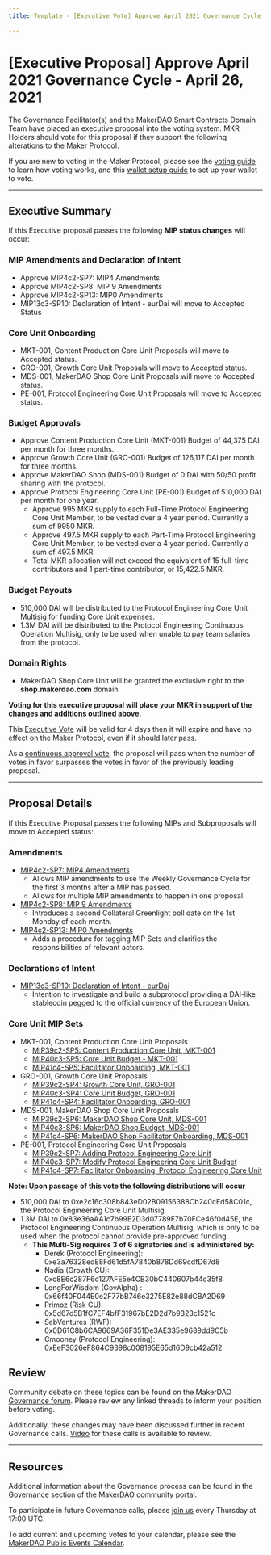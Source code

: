 ```yaml
---
title: Template - [Executive Vote] Approve April 2021 Governance Cycle - April 26, 2021

---
```

# [Executive Proposal] Approve April 2021 Governance Cycle - April 26, 2021

The Governance Facilitator(s) and the MakerDAO Smart Contracts Domain Team have placed an executive proposal into the voting system. MKR Holders should vote for this proposal if they support the following alterations to the Maker Protocol.

If you are new to voting in the Maker Protocol, please see the [voting guide](https://community-development.makerdao.com/en/learn/governance/how-voting-works/) to learn how voting works, and this [wallet setup guide](https://community-development.makerdao.com/en/learn/governance/voting-setup/) to set up your wallet to vote.

---

## Executive Summary

If this Executive proposal passes the following **MIP status changes** will occur:

### MIP Amendments and Declaration of Intent

* Approve MIP4c2-SP7: MIP4 Amendments
* Approve MIP4c2-SP8: MIP 9 Amendments
* Approve MIP4c2-SP13: MIP0 Amendments
* MIP13c3-SP10: Declaration of Intent - eurDai will move to Accepted Status

### Core Unit Onboarding

* MKT-001, Content Production Core Unit Proposals will move to Accepted status.
* GRO-001, Growth Core Unit Proposals will move to Accepted status.
* MDS-001, MakerDAO Shop Core Unit Proposals will move to Accepted status.
* PE-001, Protocol Engineering Core Unit Proposals will move to Accepted status.

### Budget Approvals

* Approve Content Production Core Unit (MKT-001) Budget of 44,375 DAI per month for three months.
* Approve Growth Core Unit (GRO-001) Budget of 126,117 DAI per month for three months.
* Approve MakerDAO Shop (MDS-001) Budget of 0 DAI with 50/50 profit sharing with the protocol.
* Approve Protocol Engineering Core Unit (PE-001) Budget of 510,000 DAI per month for one year.
	* Approve 995 MKR supply to each Full-Time Protocol Engineering Core Unit Member, to be vested over a 4 year period. Currently a sum of 9950 MKR.
	* Approve 497.5 MKR supply to each Part-Time Protocol Engineering Core Unit Member, to be vested over a 4 year period. Currently a sum of 497.5 MKR.
	* Total MKR allocation will not exceed the equivalent of 15 full-time contributors and 1 part-time contributor, or 15,422.5 MKR.
	
### Budget Payouts

* 510,000 DAI will be distributed to the Protocol Engineering Core Unit Multisig for funding Core Unit expenses.
* 1.3M DAI will be distributed to the Protocol Engineering Continuous Operation Multisig, only to be used when unable to pay team salaries from the protocol.

### Domain Rights

* MakerDAO Shop Core Unit will be granted the exclusive right to the **shop.makerdao.com** domain.	
	
**Voting for this executive proposal will place your MKR in support of the changes and additions outlined above.**

This [Executive Vote](https://community-development.makerdao.com/en/learn/governance/on-chain-gov) will be valid for 4 days then it will expire and have no effect on the Maker Protocol, even if it should later pass.

As a [continuous approval vote](https://community-development.makerdao.com/en/learn/governance/how-voting-works), the proposal will pass when the number of votes in favor surpasses the votes in favor of the previously leading proposal.

---

## Proposal Details

If this Executive Proposal passes the following MIPs and Subproposals will move to Accepted status:

### Amendments

* [MIP4c2-SP7: MIP4 Amendments](https://forum.makerdao.com/t/mip4c2-sp7-mip4-amendments/6508)
	* Allows MIP amendments to use the Weekly Governance Cycle for the first 3 months after a MIP has passed.
	* Allows for multiple MIP amendments to happen in one proposal.
* [MIP4c2-SP8: MIP 9 Amendments](https://forum.makerdao.com/t/mip4c2-sp8-mip-9-amendments/6793)
	* Introduces a second Collateral Greenlight poll date on the 1st Monday of each month.
* [MIP4c2-SP13: MIP0 Amendments](https://forum.makerdao.com/t/mip4c2-sp13-mip0-amendments/6758)
	* Adds a procedure for tagging MIP Sets and clarifies the responsibilities of relevant actors.

### Declarations of Intent

* [MIP13c3-SP10: Declaration of Intent - eurDai](https://forum.makerdao.com/t/mip13c3-sp10-declaration-of-intent-eurdai/6766)
	*  Intention to investigate and build a subprotocol providing a DAI-like stablecoin pegged to the official currency of the European Union.

### Core Unit MIP Sets

* MKT-001, Content Production Core Unit Proposals 
	* [MIP39c2-SP5: Content Production Core Unit, MKT-001](https://forum.makerdao.com/t/mip39c2-sp5-content-production-core-unit-mkt-001/6823)
	* [MIP40c3-SP5: Core Unit Budget - MKT-001](https://forum.makerdao.com/t/mip40c3-sp5-core-unit-budget-mkt-001/6824)
	* [MIP41c4-SP5: Facilitator Onboarding, MKT-001](https://forum.makerdao.com/t/mip41c4-sp5-facilitator-onboarding-mkt-001/6825)
* GRO-001, Growth Core Unit Proposals 
	* [MIP39c2-SP4: Growth Core Unit, GRO-001](https://forum.makerdao.com/t/mip39c2-sp4-growth-core-unit-gro-001/6715)
	* [MIP40c3-SP4: Core Unit Budget, GRO-001](https://forum.makerdao.com/t/mip40c3-sp4-core-unit-budget-gro-001/6716)
	* [MIP41c4-SP4: Facilitator Onboarding, GRO-001](https://forum.makerdao.com/t/mip41c4-sp4-facilitator-onboarding-gro-001/6717)
* MDS-001, MakerDAO Shop Core Unit Proposals 
	* [MIP39c2-SP6: MakerDAO Shop Core Unit, MDS-001](https://forum.makerdao.com/t/mip39c2-sp6-makerdao-shop-core-unit-mds-001/6827)
	* [MIP40c3-SP6: MakerDAO Shop Budget, MDS-001](https://forum.makerdao.com/t/mip40c3-sp6-makerdao-shop-budget-mds-001/6829)
	* [MIP41c4-SP6: MakerDAO Shop Facilitator Onboarding, MDS-001](https://forum.makerdao.com/t/mip41c4-sp6-makerdao-shop-facilitator-onboarding-mds-001/6828)
* PE-001, Protocol Engineering Core Unit Proposals 
	* [MIP39c2-SP7: Adding Protocol Engineering Core Unit](https://forum.makerdao.com/t/mip39c2-sp7-adding-protocol-engineering-core-unit/6831)
	* [MIP40c3-SP7: Modify Protocol Engineering Core Unit Budget](https://forum.makerdao.com/t/mip40c3-sp7-modify-protocol-engineering-core-unit-budget/6832)
	* [MIP41c4-SP7: Facilitator Onboarding, Protocol Engineering Core Unit](https://forum.makerdao.com/t/mip41c4-sp7-facilitator-onboarding-protocol-engineering-core-unit/6833)

**Note: Upon passage of this vote the following distributions will occur**

* 510,000 DAI to 0xe2c16c308b843eD02B09156388Cb240cEd58C01c, the Protocol Engineering Core Unit Multisig.
* 1.3M DAI to 0x83e36aAA1c7b99E2D3d07789F7b70FCe46f0d45E, the Protocol Engineering Continuous Operation Multisig, which is only to be used when the protocol cannot provide pre-approved funding. 
	* **This Multi-Sig requires 3 of 6 signatories and is administered by:**
		* Derek (Protocol Engineering): 0xe3a76328edE8Fd61d5fA7840b878Dd69cdfD67d8
		* Nadia (Growth CU): 0xc8E6c287F6c127AFE5e4CB30bC440607b44c35f8
		* LongForWisdom (GovAlpha) : 0x66f40F044E0e2F77bB746e3275E82e88dCBA2D69
		* Primoz (Risk CU): 0x5d67d5B1fC7EF4bfF31967bE2D2d7b9323c1521c
		* SebVentures (RWF): 0x0D61C8b6CA9669A36F351De3AE335e9689dd9C5b
		* Cmooney (Protocol Engineering): 0xEeF3026eF864C9398c008195E65d16D9cb42a512

## Review

Community debate on these topics can be found on the MakerDAO [Governance forum](https://forum.makerdao.com/). Please review any linked threads to inform your position before voting.

Additionally, these changes may have been discussed further in recent Governance calls. [Video](https://www.youtube.com/playlist?list=PLLzkWCj8ywWNq5-90-Id6VPSsrk4OWVan) for these calls is available to review.

---

## Resources

Additional information about the Governance process can be found in the [Governance](https://community-development.makerdao.com/en/learn/governance) section of the MakerDAO community portal.

To participate in future Governance calls, please [join us](https://github.com/makerdao/community/tree/master/governance/governance-and-risk-meetings) every Thursday at 17:00 UTC.

To add current and upcoming votes to your calendar, please see the [MakerDAO Public Events Calendar](https://calendar.google.com/calendar/embed?src=makerdao.com_3efhm2ghipksegl009ktniomdk%40group.calendar.google.com&ctz=UTC&mode=week&showCalendars=0&showPrint=0).

